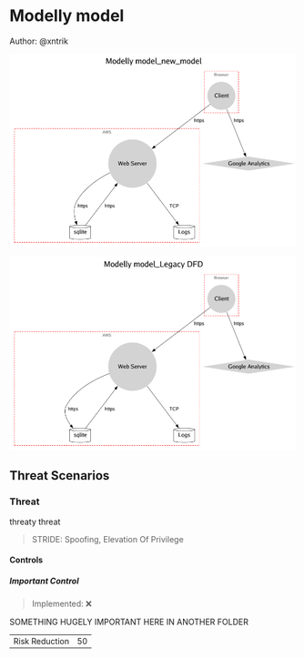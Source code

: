 # Modelly model

Author: @xntrik

![Diagram](tm2-modellymodelnewmodel.png "Diagram")

![Diagram](tm2-modellymodellegacydfd.png "Diagram")

## Threat Scenarios

### Threat

threaty threat

> STRIDE: Spoofing, Elevation Of Privilege

#### Controls


##### Important Control

> Implemented: ❌

SOMETHING HUGELY IMPORTANT HERE IN ANOTHER FOLDER

|    |    |
| -- | -- |
| Risk Reduction | 50 |

